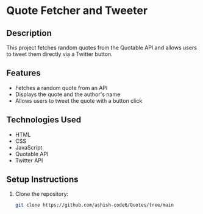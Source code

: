 # Quote Fetcher and Tweeter

## Description
This project fetches random quotes from the Quotable API and allows users to tweet them directly via a Twitter button.

## Features
- Fetches a random quote from an API
- Displays the quote and the author's name
- Allows users to tweet the quote with a button click

## Technologies Used
- HTML
- CSS
- JavaScript
- Quotable API
- Twitter API

## Setup Instructions
1. Clone the repository:
   ```bash
   git clone https://github.com/ashish-code6/Quotes/tree/main
